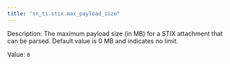 ```yaml
---
title: "sn_ti.stix.max_payload_size"
---
```


Description: The maximum payload size (in MB) for a STIX attachment that can be parsed. Default value is 0 MB and indicates no limit.

Value: `0`